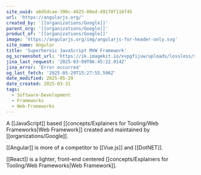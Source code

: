 ```yaml
---
site_uuid: a6d5dcae-396c-4825-80ed-d9170f118f45
url: 'https://angularjs.org/'
created_by: '[[organizations/Google]]'
parent_org: '[[organizations/Google]]'
product_of: '[[organizations/Google]]'
image: 'https://angularjs.org/img/angularjs-for-header-only.svg'
site_name: Angular
title: 'Superheroic JavaScript MVW Framework'
og_screenshot_url: 'https://ik.imagekit.io/xvpgfijuw/uploads/lossless/screenshots/20250529_Angular_og_screenshot.jpeg'
jina_last_request: '2025-03-09T06:45:22.014Z'
jina_error: 'Error occurred'
og_last_fetch: '2025-05-29T15:27:55.596Z'
date_modified: 2025-05-29
date_created: 2025-03-31
tags:
  - Software-Development
  - Frameworks
  - Web-Frameworks
---
```


A [[JavaScript]] based [[concepts/Explainers for Tooling/Web Frameworks|Web Framework]] created and maintained by [[organizations/Google]].

[[Angular]] is more of a competitor to [[Vue.js]] and [[DotNET]].

[[React]] is a lighter, front-end centered [[concepts/Explainers for Tooling/Web Frameworks|Web Framework]].